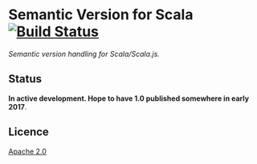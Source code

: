 # Semantic Version for Scala [![Build Status](https://travis-ci.org/bigjason/semver.svg?branch=master)](https://travis-ci.org/bigjason/semver)

_Semantic version handling for Scala/Scala.js._

## Status
**In active development. Hope to have 1.0 published somewhere in early 2017**.

## Licence 
[Apache 2.0]

[Apache 2.0]: https://www.tldrlegal.com/l/apache2
